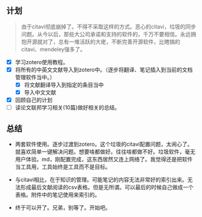 ## 计划

> 由于citavi彻底崩掉了。不得不采取这样的方式。恶心的citavi，垃圾的同步问题。从今以后，那些大公司承诺和支持的软件的，千万不要相信。永远拥抱开源就对了，总有一堆活跃的大佬，不断完善开源软件，比瞎搞的citavi、mendeley强多了。

- [X] 学习zotero使用教程。
- [X] 将所有的中英文文献导入到zotero中。（逐步将翻译、笔记插入到当前的文档管理软件当中。）
  - [X] 将文献翻译导入到指定的条目当中
  - [X] 导入中文文献
- [X] 回顾自己的计划
- [ ] 读论文联邦学习相关(10篇)做好相关的总结。

## 总结

* 两套软件使用。逐步过渡到zotero。这个垃圾的citavi配置问题，太闹心了。就喜欢简单一键解决问题。想要啥都做好。往往啥都做不好。垃圾软件，毫无用户体验。md，刚配置完成，这东西居然又连上网络了。我觉得还是把软件当工具用，工具始终是工具而不是目标。
* 与citavi相比，在于知识的管理。可能笔记的内容无法非常好的索引出来。无法形成最后文献阅读的csv表格。但是无所谓。可以最后的时候自己做成一个表格。附件中的笔记使用来索引的。




* 终于可以开了。兄弟，别等了。开始吧。
